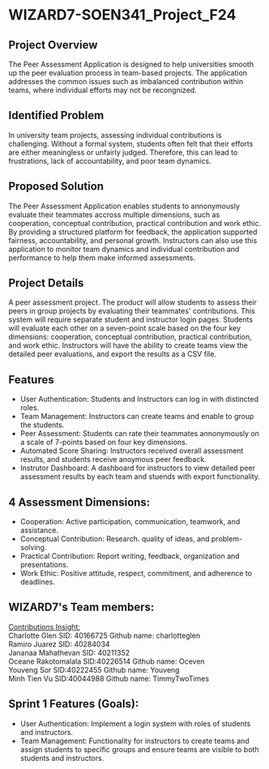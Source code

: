# WIZARD7-SOEN341_Project_F24

## Project Overview
  The Peer Assessment Application is designed to help universities smooth up the peer evaluation process in team-based projects. The application addresses the common issues such as imbalanced contribution within teams, where individual efforts may not be recongnized.<br>
## Identified Problem
  In university team projects, assessing individual contributions is challenging. Without a formal system, students often felt that their efforts are either meaningless or unfairly judged. Therefore, this can lead to frustrations, lack of accountability, and poor team dynamics.<br>
## Proposed Solution
  The Peer Assessment Application enables students to annonymously evaluate their teammates accross multiple dimensions, such as cooperation, conceptual contribution, practical contribution and work ethic. By providing a structured platform for feedback, the application supported fairness, accountability, and personal growth. Instructors can also use this application to monitor team dynamics and individual contribution and performance to help them make informed assessments.<br>
## Project Details
  A peer assessment project. The product will allow students to assess their peers in group projects by evaluating their teammates' contributions. This system will require separate student and instructor login pages. Students will evaluate each other on a seven-point scale based on the four key dimensions: cooperation, conceptual contribution, practical contribution, and work ethic. Instructors will have the ability to create teams view the detailed peer evaluations, and export the results as a CSV file.

## Features
-  User Authentication: Students and Instructors can log in with distincted roles.
-  Team Management: Instructors can create teams and enable to group the students.
-  Peer Assessment: Students can rate their teammates annonymously on a scale of 7-points based on four key dimensions.
-  Automated Score Sharing: Instructors received overall assessment results, and students receive anoymous peer feedback.
-  Instrutor Dashboard: A dashboard for instructors to view detailed peer assessment results by each team and stuends with export functionality.

## 4 Assessment Dimensions:
-  Cooperation: Active participation, communication, teamwork, and assistance.
-  Conceptual Contribution: Research. quality of ideas, and problem-solving.
-  Practical Contribution: Report writing, feedback, organization and presentations.
-  Work Ethic: Positive attitude, respect, commitment, and adherence to deadlines.

##  WIZARD7's Team members:
[Contributions Insight:](https://github.com/charlotteglen/WIZARD7-SOEN341_Project_F24/graphs/contributors)
<br/>Charlotte Glen SID: 40166725 Github name: charlotteglen
<br/>Ramiro Juarez SID: 40284034
<br/>Jananaa Mahathevan SID: 40211352
<br/>Oceane Rakotomalala SID:40226514 Github name: Oceven
<br/>Youveng Sor  SID:40222455  Github name: Youveng
<br/>Minh Tien Vu SID:40044988  Github name: TimmyTwoTimes

## Sprint 1 Features (Goals):
-  User Authentication: Implement a login system with roles of students and instructors.
-  Team Management: Functionality for instructors to create teams and assign students to specific groups and ensure teams are visible to both students and instructors.

